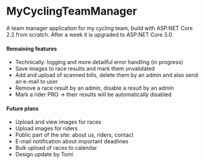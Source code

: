 # MyCyclingTeamManager
A team manager application for my cycling team, build with ASP.NET Core 2.2 from scratch. After a week it is upgraded to ASP.NET Core 3.0.

#### Remaining features
* Technically: logging and more detailful error handling (in progress)
* Save images to race results and mark them unvalidated
* Add and upload of scanned bills, delete them by an admin and also send an e-mail to user
* Remove a race result by an admin, disable a result by an admin
* Mark a rider PRO -> their results will be automatically disabled 

#### Future plans
* Upload and view images for races
* Upload images for riders
* Public part of the site: about us, riders, contact
* E-mail notification about important deadlines
* Bulk upload of races to calendar
* Design update by Tomi
